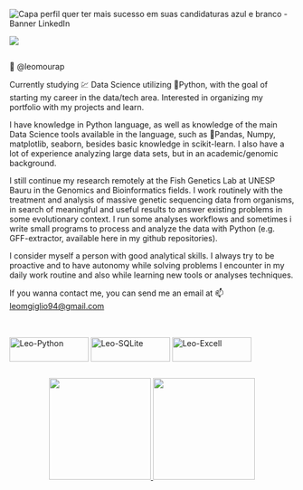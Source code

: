 ![Capa perfil quer ter mais sucesso em suas candidaturas azul e branco - Banner LinkedIn](https://user-images.githubusercontent.com/105673165/187815350-d101ab77-30e9-48ea-b867-58c68f56cb9a.png)
<div> 
  <a href="https:www.linkedin.com/in/leonardo-moura-giglio-810b41156/" target="_blank"><img src="https://img.shields.io/badge/-LinkedIn-%230077B5?style=for-the-badge&logo=linkedin&logoColor=white" target="_blank"></a>
</div> 

  ##
  
🐠 @leomourap

Currently studying :chart: Data Science utilizing 🐍Python, with the goal of starting my career in the data/tech area.
Interested in organizing my portfolio with my projects and learn.


I have knowledge in Python language, as well as knowledge of the main Data Science tools available in the language, such as 🐼Pandas, Numpy, matplotlib, seaborn, besides basic knowledge in scikit-learn.
I also have a lot of experience analyzing large data sets, but in an academic/genomic background.

I still continue my research remotely at the Fish Genetics Lab at UNESP Bauru in the Genomics and Bioinformatics fields.
I work routinely with the treatment and analysis of massive genetic sequencing data from organisms, in search of meaningful and useful results to answer existing problems in some evolutionary context. I run some analyses workflows and sometimes i write small programs to process and analyze the data with Python (e.g. GFF-extractor, available here in my github repositories).

I consider myself a person with good analytical skills. I always try to be proactive and to have autonomy while solving problems I encounter in my daily work routine and also while learning new tools or analyses techniques.

If you wanna contact me, you can send me an email at 📫 leomgiglio94@gmail.com

##

<div style="display: inline_block"><br>
  <img align="center" alt="Leo-Python" height="43" width="140" src="https://img.shields.io/badge/Python-14354C?style=for-the-badge&logo=python&logoColor=white">
  <img align="center" alt="Leo-SQLite" height="43" width="140" src="https://img.shields.io/badge/SQLite-07405E?style=for-the-badge&logo=sqlite&logoColor=white">
  <img align="center" alt="Leo-Excell" height="43" width="140" src="https://img.shields.io/badge/Microsoft_Excel-217346?style=for-the-badge&logo=microsoft-excel&logoColor=white">
</div>

##

<div align="center">
  <a href="https://github.com/leomourap">
  <img height="180em" src="https://github-readme-stats.vercel.app/api?username=leomourap&show_icons=true&theme=dark&include_all_commits=true&count_private=true"/>
  <a href="https://github.com/anuraghazra/github-readme-stats">
  <img height="180em" src="https://github-readme-stats.vercel.app/api/top-langs/?username=leomourap&layout=compact&langs_count=7&theme=dark"/>
</div>
    
<!---
leomourap/leomourap is a ✨ special ✨ repository because its `README.md` (this file) appears on your GitHub profile.
You can click the Preview link to take a look at your changes.
--->
